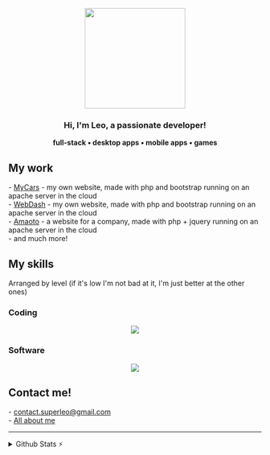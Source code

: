 <p align="center" width="300">
   <img align="center" width="200" src="https://avatars.githubusercontent.com/u/61910530?v=4" />
   <h3 align="center">Hi, I'm Leo, a passionate developer!</h3>
</p>
<p align="center"><strong>full-stack • desktop apps • mobile apps • games</strong><br /></p>
<h2>My work</h2>
<!-- - <a href="http://ultragames.sytes.net">Ultragames</a> - my own website, made with php runnig on my homelab with nginx
<br> -->
- <a href="http://mygtacars.atwebpages.com">MyCars</a> - my own website, made with php and bootstrap running on an apache server in the cloud
<br>
- <a href="http://custosite.atwebpages.com">WebDash</a> - my own website, made with php and bootstrap running on an apache server in the cloud
<br>
- <a href="http://amaoto.ml">Amaoto</a> - a website for a company, made with php + jquery running on an apache server in the cloud
<br>
- and much more!
<h2>My skills</h2>
<p>Arranged by level (if it's low I'm not bad at it, I'm just better at the other ones)</p>
<h3>Coding</h3>
<p align="center">
<img src="https://skillicons.dev/icons?i=html,css,js,py,php,java,dotnet,arduino,nodejs,discord,bash&perline=11" />
</p>
<h3>Software</h3>
<p align="center">
<img src="https://skillicons.dev/icons?i=linux,vscode,ps,wordpress,vim,stackoverflow,idea,github,blender,mongodb,pr&perline=11" />
</p>
<h2>Contact me!</h3>
- <a href="mailto:contact.superleo@gmail.com">contact.superleo@gmail.com</a>
<br>
- <a href="https://beacons.ai/superleo">All about me</a>
<hr>
<details>
  <summary>Github Stats ⚡</summary>
  
  <a href="#">![Github stats](https://github-readme-stats.vercel.app/api?username=SuperLeo23&theme=blueberry&count_private=true&hide_border=true&line_height=20)</a>
  <a href="#">![Top Langs](https://github-readme-stats.vercel.app/api/top-langs/?username=SuperLeo23&layout=compact&theme=blueberry&count_private=true&hide_border=true)</a>
</details>
